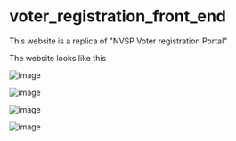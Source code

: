 # voter_registration_front_end
This website is a replica of "NVSP Voter registration Portal"

The website looks like this

![image](https://user-images.githubusercontent.com/58220929/119770684-6204dd80-be71-11eb-8ca4-0b9c7f31b9c2.png)



![image](https://user-images.githubusercontent.com/58220929/119770760-7d6fe880-be71-11eb-877d-45fdf74e3033.png)


![image](https://user-images.githubusercontent.com/58220929/119770951-c4f67480-be71-11eb-93c7-70573629ca5f.png)


![image](https://user-images.githubusercontent.com/58220929/119771073-f66f4000-be71-11eb-9dce-84c6e5ce1d81.png)

